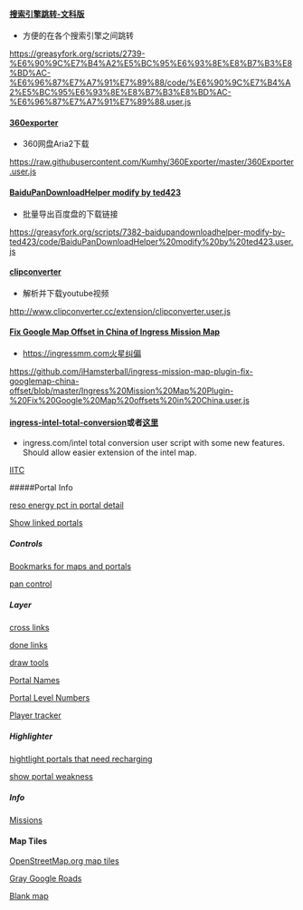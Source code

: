 #### [搜索引擎跳转-文科版](https://greasyfork.org/zh-CN/scripts/2739-%E6%90%9C%E7%B4%A2%E5%BC%95%E6%93%8E%E8%B7%B3%E8%BD%AC-%E6%96%87%E7%A7%91%E7%89%88)
- 方便的在各个搜索引擎之间跳转

https://greasyfork.org/scripts/2739-%E6%90%9C%E7%B4%A2%E5%BC%95%E6%93%8E%E8%B7%B3%E8%BD%AC-%E6%96%87%E7%A7%91%E7%89%88/code/%E6%90%9C%E7%B4%A2%E5%BC%95%E6%93%8E%E8%B7%B3%E8%BD%AC-%E6%96%87%E7%A7%91%E7%89%88.user.js

#### [360exporter](https://github.com/Kumhy/360Exporter)

- 360网盘Aria2下载

https://raw.githubusercontent.com/Kumhy/360Exporter/master/360Exporter.user.js

#### [BaiduPanDownloadHelper modify by ted423](https://greasyfork.org/zh-CN/scripts/7382-baidupandownloadhelper-modify-by-ted423)

- 批量导出百度盘的下载链接

https://greasyfork.org/scripts/7382-baidupandownloadhelper-modify-by-ted423/code/BaiduPanDownloadHelper%20modify%20by%20ted423.user.js

#### [clipconverter](http://www.clipconverter.cc/addon) 

- 解析并下载youtube视频

http://www.clipconverter.cc/extension/clipconverter.user.js

#### [Fix Google Map Offset in China of Ingress Mission Map](https://github.com/ihamsterball/ingress-mission-map-plugin-fix-googlemap-china-offset)

- https://ingressmm.com火星纠偏

https://github.com/iHamsterball/ingress-mission-map-plugin-fix-googlemap-china-offset/blob/master/Ingress%20Mission%20Map%20Plugin-%20Fix%20Google%20Map%20offsets%20in%20China.user.js

#### [ingress-intel-total-conversion](http://iitc.jonatkins.com/)或者[这里](https://github.com/iitc-project/ingress-intel-total-conversion)
- ingress.com/intel total conversion user script with some new features. Should allow easier extension of the intel map.

[IITC](http://iitc.jonatkins.com/release/total-conversion-build.user.js)

#####Portal Info

[reso energy pct in portal detail](http://iitc.jonatkins.com/release/plugins/reso-energy-pct-in-portal-detail.user.js)

[Show linked portals](http://iitc.jonatkins.com/release/plugins/show-linked-portals.user.js)

##### Controls

[Bookmarks for maps and portals](http://iitc.jonatkins.com/release/plugins/bookmarks-by-zaso.user.js)

[pan control](http://iitc.jonatkins.com/release/plugins/pan-control.user.js)

##### Layer

[cross links](http://iitc.jonatkins.com/release/plugins/cross_link.user.js)

[done links](http://iitc.jonatkins.com/release/plugins/done-links.user.js)

[draw tools](http://iitc.jonatkins.com/release/plugins/draw-tools.user.js)

[Portal Names](http://iitc.jonatkins.com/release/plugins/portal-names.user.js)

[Portal Level Numbers](http://iitc.jonatkins.com/release/plugins/portal-level-numbers.user.js)

[Player tracker](http://iitc.jonatkins.com/release/plugins/player-tracker.user.js)

##### Highlighter

[hightlight portals that need recharging](http://iitc.jonatkins.com/release/plugins/portal-highlighter-needs-recharge.user.js)

[show portal weakness](http://iitc.jonatkins.com/release/plugins/show-portal-weakness.user.js)

##### Info

[Missions](http://iitc.jonatkins.com/release/plugins/missions.user.js)

#### Map Tiles

[OpenStreetMap.org map tiles](http://iitc.jonatkins.com/release/plugins/basemap-openstreetmap.user.js)

[Gray Google Roads](http://iitc.jonatkins.com/release/plugins/basemap-gmaps-gray.user.js)

[Blank map](http://iitc.jonatkins.com/release/plugins/basemap-blank.user.js)
